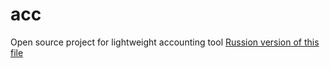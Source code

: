 # acc
Open source project for lightweight accounting tool
[Russion version of this file ](README_ru.md)
